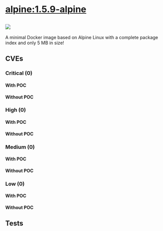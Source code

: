 # [alpine:1.5.9-alpine](https://hub.docker.com/_/alpine?tab=tags)
![](https://img.shields.io/static/v1?label=tag&message=1.5.9-alpine&color=blue)
---
<p>
A minimal Docker image based on Alpine Linux with a complete package index and only 5 MB in size!
</p>

## CVEs
### Critical (0)
#### With POC

#### Without POC


### High (0)
#### With POC

#### Without POC


### Medium (0)
#### With POC

#### Without POC


### Low (0)
#### With POC

#### Without POC


## Tests
